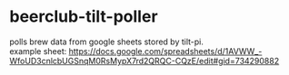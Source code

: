 # beerclub-tilt-poller

polls brew data from google sheets stored by tilt-pi.  
example sheet: https://docs.google.com/spreadsheets/d/1AVWW_-WfoUD3cnlcbUGSnqM0RsMypX7rd2QRQC-CQzE/edit#gid=734290882
